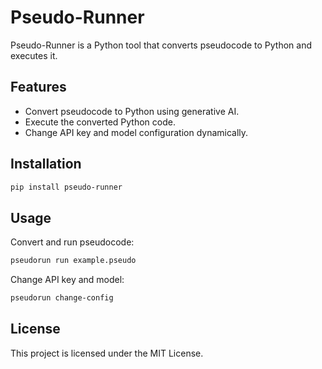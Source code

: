 # Pseudo-Runner

Pseudo-Runner is a Python tool that converts pseudocode to Python and executes it.

## Features
- Convert pseudocode to Python using generative AI.
- Execute the converted Python code.
- Change API key and model configuration dynamically.

## Installation
```bash
pip install pseudo-runner
```

## Usage
Convert and run pseudocode:
```bash
pseudorun run example.pseudo
```

Change API key and model:
```bash
pseudorun change-config
```

## License
This project is licensed under the MIT License.